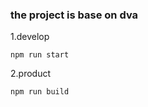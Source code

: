 ### the project is base on dva 

1.develop

```
npm run start
```

2.product

```
npm run build
```
